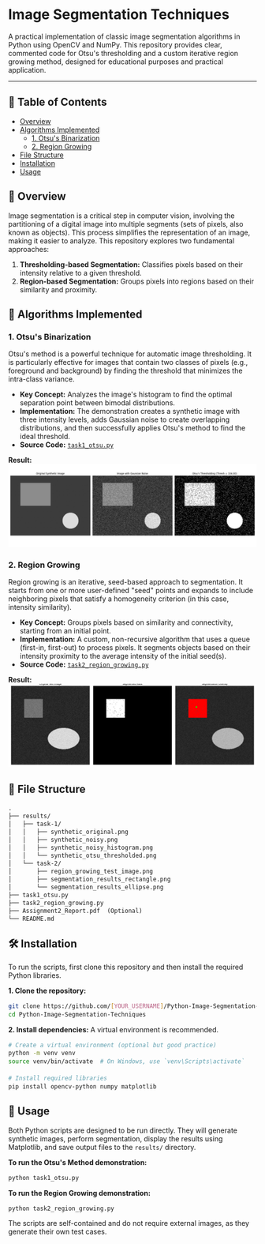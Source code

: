 # Image Segmentation Techniques

A practical implementation of classic image segmentation algorithms in Python using OpenCV and NumPy. This repository provides clear, commented code for Otsu's thresholding and a custom iterative region growing method, designed for educational purposes and practical application.

<!-- ![Segmentation Showcase](https://github.com/YOUR_USERNAME/Python-Image-Segmentation-Techniques/assets/YOUR_ASSET_ID/segmentation_showcase.png)  -->
<!-- **Action:** Create a side-by-side comparison image of your best Otsu and Region Growing results, upload it to your repo (e.g., in a new '.github/assets' folder), and replace this link. -->

---

## 📖 Table of Contents

- [Overview](#-overview)
- [Algorithms Implemented](#-algorithms-implemented)
  - [1. Otsu's Binarization](#1-otsus-binarization)
  - [2. Region Growing](#2-region-growing)
- [File Structure](#-file-structure)
- [Installation](#-installation)
- [Usage](#-usage)

## 🎯 Overview

Image segmentation is a critical step in computer vision, involving the partitioning of a digital image into multiple segments (sets of pixels, also known as objects). This process simplifies the representation of an image, making it easier to analyze. This repository explores two fundamental approaches:

1.  **Thresholding-based Segmentation:** Classifies pixels based on their intensity relative to a given threshold.
2.  **Region-based Segmentation:** Groups pixels into regions based on their similarity and proximity.

## 🧠 Algorithms Implemented

### 1. Otsu's Binarization

Otsu's method is a powerful technique for automatic image thresholding. It is particularly effective for images that contain two classes of pixels (e.g., foreground and background) by finding the threshold that minimizes the intra-class variance.

-   **Key Concept:** Analyzes the image's histogram to find the optimal separation point between bimodal distributions.
-   **Implementation:** The demonstration creates a synthetic image with three intensity levels, adds Gaussian noise to create overlapping distributions, and then successfully applies Otsu's method to find the ideal threshold.
-   **Source Code:** [`task1_otsu.py`](./task1_otsu.py)

**Result:**
![Otsu's Method Result](results/task-1/task1_comparison.png)
<!-- **Action:** Upload your 'task1_comparison.png' and replace this link. -->

### 2. Region Growing

Region growing is an iterative, seed-based approach to segmentation. It starts from one or more user-defined "seed" points and expands to include neighboring pixels that satisfy a homogeneity criterion (in this case, intensity similarity).

-   **Key Concept:** Groups pixels based on similarity and connectivity, starting from an initial point.
-   **Implementation:** A custom, non-recursive algorithm that uses a queue (first-in, first-out) to process pixels. It segments objects based on their intensity proximity to the average intensity of the initial seed(s).
-   **Source Code:** [`task2_region_growing.py`](./task2_region_growing.py)

**Result:**
![Region Growing Result](results/task-2/segmentation_results_rectangle.png)
<!-- **Action:** Upload one of your region growing result composites and replace this link. -->

## 📁 File Structure

```
.
├── results/
│   ├── task-1/
│   │   ├── synthetic_original.png
│   │   ├── synthetic_noisy.png
│   │   ├── synthetic_noisy_histogram.png
│   │   └── synthetic_otsu_thresholded.png
│   └── task-2/
│       ├── region_growing_test_image.png
│       ├── segmentation_results_rectangle.png
│       └── segmentation_results_ellipse.png
├── task1_otsu.py
├── task2_region_growing.py
├── Assignment2_Report.pdf  (Optional)
└── README.md
```

## 🛠️ Installation

To run the scripts, first clone this repository and then install the required Python libraries.

**1. Clone the repository:**
```bash
git clone https://github.com/[YOUR_USERNAME]/Python-Image-Segmentation-Techniques.git
cd Python-Image-Segmentation-Techniques
```

**2. Install dependencies:**
A virtual environment is recommended.
```bash
# Create a virtual environment (optional but good practice)
python -m venv venv
source venv/bin/activate  # On Windows, use `venv\Scripts\activate`

# Install required libraries
pip install opencv-python numpy matplotlib
```

## 🚀 Usage

Both Python scripts are designed to be run directly. They will generate synthetic images, perform segmentation, display the results using Matplotlib, and save output files to the `results/` directory.

**To run the Otsu's Method demonstration:**
```bash
python task1_otsu.py
```

**To run the Region Growing demonstration:**
```bash
python task2_region_growing.py
```
The scripts are self-contained and do not require external images, as they generate their own test cases.

